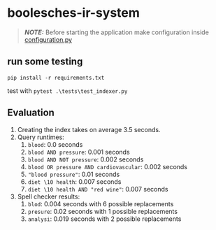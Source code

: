 # boolesches-ir-system

> **_NOTE:_** Before starting the application make configuration inside [configuration.py](configuration.py)

## run some testing 

`pip install -r requirements.txt`

test with  `pytest .\tests\test_indexer.py`

## Evaluation 

1. Creating the index takes on average 3.5 seconds.
2. Query runtimes:
   1. `blood`: 0.0 seconds
   2. `blood AND pressure`: 0.001 seconds
   3. `blood AND NOT pressure`: 0.002 seconds
   4. `blood OR pressure AND cardiovascular`: 0.002 seconds
   5. `"blood pressure"`: 0.01 seconds
   6. `diet \10 health`: 0.007 seconds
   7. `diet \10 health AND "red wine"`: 0.007 seconds
3. Spell checker results:
   1. `blod`: 0.004 seconds with 6 possible replacements 
   2. `presure`: 0.02 seconds with 1 possible replacements
   3. `analysi`: 0.019 seconds with 2 possible replacements
